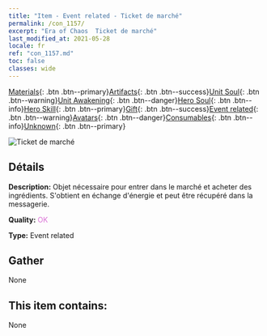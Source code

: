 ```yaml
---
title: "Item - Event related - Ticket de marché"
permalink: /con_1157/
excerpt: "Era of Chaos  Ticket de marché"
last_modified_at: 2021-05-28
locale: fr
ref: "con_1157.md"
toc: false
classes: wide
---
```

 [Materials](/ItemsFR/){: .btn .btn--primary}[Artifacts](/ItemsFR/Artifacts/){: .btn .btn--success}[Unit Soul](/ItemsFR/UnitSoul/){: .btn .btn--warning}[Unit Awakening](/ItemsFR/UnitAwakening/){: .btn .btn--danger}[Hero Soul](/ItemsFR/HeroSoul/){: .btn .btn--info}[Hero Skill](/ItemsFR/HeroSkill/){: .btn .btn--primary}[Gift](/ItemsFR/Gift/){: .btn .btn--success}[Event related](/ItemsFR/Events/){: .btn .btn--warning}[Avatars](/ItemsFR/Avatars/){: .btn .btn--danger}[Consumables](/ItemsFR/Consumables/){: .btn .btn--info}[Unknown](/ItemsFR/Unknown/){: .btn .btn--primary}

 ![Ticket de marché](/images/t/i_8150000.png)

## Détails
 **Description:** Objet nécessaire pour entrer dans le marché et acheter des ingrédients. S'obtient en échange d'énergie et peut être récupéré dans la messagerie.

 **Quality:** <span style="color: #DA70D6">OK</span>

 **Type:** Event related

## Gather

  None

## This item contains:

  None

